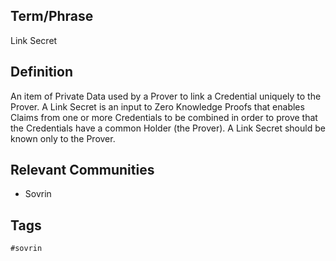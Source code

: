 ## Term/Phrase
Link Secret

## Definition
An item of Private Data used by a Prover to link a Credential uniquely to the Prover. A Link Secret is an input to Zero Knowledge Proofs that enables Claims from one or more Credentials to be combined in order to prove that the Credentials have a common Holder (the Prover). A Link Secret should be known only to the Prover.

## Relevant Communities
* Sovrin

## Tags
```
#sovrin
```
